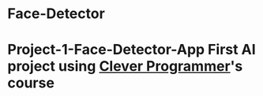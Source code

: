 # Face-Detector
# Project-1-Face-Detector-App First AI project using [Clever Programmer](https://youtu.be/XIrOM9oP3pA)'s course
